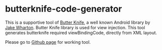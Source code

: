 # butterknife-code-generator

This is a supportive tool of <a href="http://jakewharton.github.io/butterknife/">Butter Knife</a>, a well known  Android library by <a href="https://github.com/JakeWharton">Jake Wharton</a>. Butter Knife library is used for view injection. This tool generates butterknife required viewBindingCode, directly from XML layout.


Please go to <a href="http://hbb20.github.io/butterknife-code-generator/">Github page</a> for working tool.
